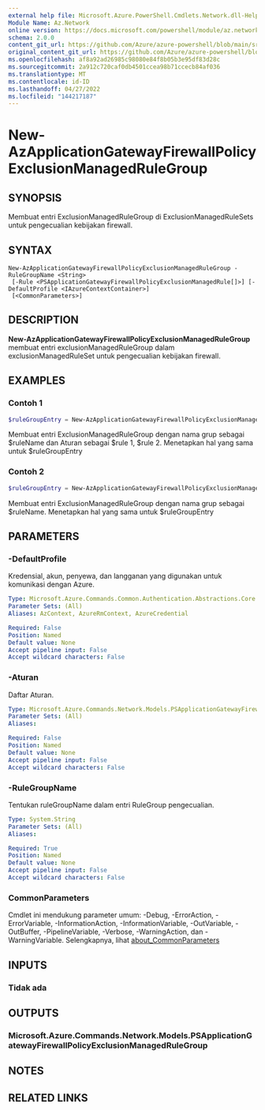 ```yaml
---
external help file: Microsoft.Azure.PowerShell.Cmdlets.Network.dll-Help.xml
Module Name: Az.Network
online version: https://docs.microsoft.com/powershell/module/az.network/new-azapplicationgatewayfirewallpolicyexclusionmanagedrulegroup
schema: 2.0.0
content_git_url: https://github.com/Azure/azure-powershell/blob/main/src/Network/Network/help/New-AzApplicationGatewayFirewallPolicyExclusionManagedRuleGroup.md
original_content_git_url: https://github.com/Azure/azure-powershell/blob/main/src/Network/Network/help/New-AzApplicationGatewayFirewallPolicyExclusionManagedRuleGroup.md
ms.openlocfilehash: af8a92ad26985c98080e84f8b05b3e95df83d28c
ms.sourcegitcommit: 2a912c720caf0db4501ccea98b71ccecb84af036
ms.translationtype: MT
ms.contentlocale: id-ID
ms.lasthandoff: 04/27/2022
ms.locfileid: "144217187"
---
```

# New-AzApplicationGatewayFirewallPolicyExclusionManagedRuleGroup

## SYNOPSIS
Membuat entri ExclusionManagedRuleGroup di ExclusionManagedRuleSets untuk pengecualian kebijakan firewall.

## SYNTAX

```
New-AzApplicationGatewayFirewallPolicyExclusionManagedRuleGroup -RuleGroupName <String>
 [-Rule <PSApplicationGatewayFirewallPolicyExclusionManagedRule[]>] [-DefaultProfile <IAzureContextContainer>]
 [<CommonParameters>]
```

## DESCRIPTION
**New-AzApplicationGatewayFirewallPolicyExclusionManagedRuleGroup** membuat entri exclusionManagedRuleGroup dalam exclusionManagedRuleSet untuk pengecualian kebijakan firewall.

## EXAMPLES

### Contoh 1
```powershell
$ruleGroupEntry = New-AzApplicationGatewayFirewallPolicyExclusionManagedRuleGroup -RuleGroupName $ruleName -Rules $rule1,$rule2
```

Membuat entri ExclusionManagedRuleGroup dengan nama grup sebagai $ruleName dan Aturan sebagai $rule 1, $rule 2. Menetapkan hal yang sama untuk $ruleGroupEntry

### Contoh 2
```powershell
$ruleGroupEntry = New-AzApplicationGatewayFirewallPolicyExclusionManagedRuleGroup -RuleGroupName $ruleName
```

Membuat entri ExclusionManagedRuleGroup dengan nama grup sebagai $ruleName. Menetapkan hal yang sama untuk $ruleGroupEntry

## PARAMETERS

### -DefaultProfile
Kredensial, akun, penyewa, dan langganan yang digunakan untuk komunikasi dengan Azure.

```yaml
Type: Microsoft.Azure.Commands.Common.Authentication.Abstractions.Core.IAzureContextContainer
Parameter Sets: (All)
Aliases: AzContext, AzureRmContext, AzureCredential

Required: False
Position: Named
Default value: None
Accept pipeline input: False
Accept wildcard characters: False
```

### -Aturan
Daftar Aturan.

```yaml
Type: Microsoft.Azure.Commands.Network.Models.PSApplicationGatewayFirewallPolicyExclusionManagedRule[]
Parameter Sets: (All)
Aliases:

Required: False
Position: Named
Default value: None
Accept pipeline input: False
Accept wildcard characters: False
```

### -RuleGroupName
Tentukan ruleGroupName dalam entri RuleGroup pengecualian.

```yaml
Type: System.String
Parameter Sets: (All)
Aliases:

Required: True
Position: Named
Default value: None
Accept pipeline input: False
Accept wildcard characters: False
```

### CommonParameters
Cmdlet ini mendukung parameter umum: -Debug, -ErrorAction, -ErrorVariable, -InformationAction, -InformationVariable, -OutVariable, -OutBuffer, -PipelineVariable, -Verbose, -WarningAction, dan -WarningVariable. Selengkapnya, lihat [about_CommonParameters](http://go.microsoft.com/fwlink/?LinkID=113216)

## INPUTS

### Tidak ada

## OUTPUTS

### Microsoft.Azure.Commands.Network.Models.PSApplicationGatewayFirewallPolicyExclusionManagedRuleGroup

## NOTES

## RELATED LINKS
